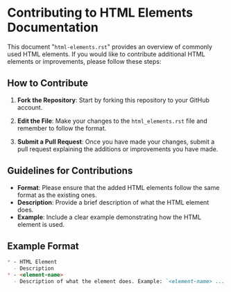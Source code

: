 # Contributing to HTML Elements Documentation

This document "`html-elements.rst`" provides an overview of commonly used HTML elements. If you would like to contribute additional HTML elements or improvements, please follow these steps:

## How to Contribute

1. **Fork the Repository**: Start by forking this repository to your GitHub account.

2. **Edit the File**: Make your changes to the `html_elements.rst` file and remember to follow the format.

3. **Submit a Pull Request**: Once you have made your changes, submit a pull request explaining the additions or improvements you have made.

## Guidelines for Contributions

- **Format**: Please ensure that the added HTML elements follow the same format as the existing ones.
- **Description**: Provide a brief description of what the HTML element does.
- **Example**: Include a clear example demonstrating how the HTML element is used.

## Example Format

```markdown
* - HTML Element
  - Description
* - <element-name>
  - Description of what the element does. Example: `<element-name> ... </element-name>`
